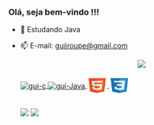### Olá, seja bem-vindo !!!

- 🌱 Estudando Java
- 📫 E-mail: guiiroupe@gmail.com

  <div align="center">
    <a href="https://github.com/guiiroupe">
    <img height="180em" src="https://github-readme-stats.vercel.app/api/top-langs/?username=guiiroupe&layout=compact&langs_count=7&theme=dracula"/>
  </div>
  
  <div style="display: inline_block"><br>
    <img align="center" alt="gui-c" height="30" width="60" src="https://img.shields.io/badge/C-00599C?style=for-the-badge&logo=c&logoColor=white">
    <img align="center" alt="gui-Java" height="30" width="100" src="https://img.shields.io/badge/JavaScript-323330?style=for-the-badge&logo=javascript&logoColor=F7DF1E](https://brandslogos.com/wp-content/uploads/images/large/java-logo-1.png">
    <img align="center" alt="gui-HTML" height="30" width="40" src="https://raw.githubusercontent.com/devicons/devicon/master/icons/html5/html5-original.svg">
    <img align="center" alt="gui-CSS" height="30" width="40" src="https://raw.githubusercontent.com/devicons/devicon/master/icons/css3/css3-original.svg">
  </div>
  
  ##
  
  <div>
    <a href="https://instagram.com/guiiroupe" target="_blank"><img src="https://img.shields.io/badge/-Instagram-%23E4405F?style=for-the-badge&logo=instagram&logoColor=white" target="_blank"></a>
    <a href="https://linkedin.com/in/guilherme-roupe-2764b3204/" target="_blank"><img src="https://img.shields.io/badge/-LinkedIn-%230077B5?style=for-the-badge&logo=linkedin&logoColor=white" target="_blank"></a> 
  </div
